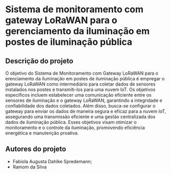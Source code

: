 # Sistema de monitoramento com gateway LoRaWAN para o gerenciamento da iluminação em postes de iluminação pública

## Descrição do projeto
O objetivo do Sistema de Monitoramento com Gateway LoRaWAN para o erenciamento da iluminação em postes de iluminação pública é empregar o gateway LoRaWAN como intermediário para coletar dados de sensores instalados nos postes e transmiti-los para uma nuvem IoT. Os objetivos específicos incluem estabelecer uma comunicação eficiente entre os sensores de iluminação e o gateway LoRaWAN, garantindo a integridade e confiabilidade dos dados coletados. Além disso, busca-se configurar o gateway para enviar os dados de maneira segura e eficaz para a nuvem IoT, assegurando uma transmissão eficiente e uma gestão centralizada dos dados de iluminação pública. Esses objetivos visam otimizar o monitoramento e o controle da iluminação, promovendo eficiência energética e manutenção proativa.

## Autores do projeto
* Fabiola Augusta Dahlke Spredemann;
* Ramom da Silva
 
